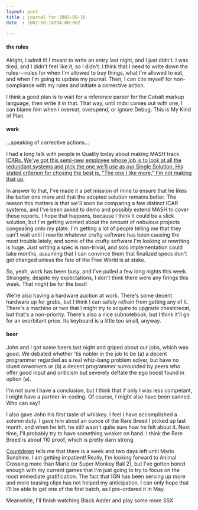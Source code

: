 ```yaml
---
layout: post
title : journal for 2002-08-16
date  : 2002-08-16T04:00:00Z

---
```

<h4>the rules</h4>Alright, I admit it!  I meant to write an entry last night, and I just didn't. I was tired, and I didn't feel like it, so I didn't.  I think that I need to write down the rules---rules for when I'm allowed to buy things, what I'm allowed to eat, and when I'm going to update my journal.  Then, I can cite myself for non-compliance with my rules and initiate a corrective action.

I think a good plan is to wait for a reference parser for the Cobalt markup language, then write it in that.  That way, until mdxi comes out with one, I can blame him when I overeat, overspend, or ignore Debug.  This is My Kind of Plan.<h4>work</h4>...speaking of corrective actions...

I had a long talk with people in Quality today about making MASH track <acronym title='Internal Corrective Actions Reports'>ICAR</a>s.  We've got this semi-new employee whose job is to look at all the redundant systems and pick the one we'll use as our Single Solution.  His stated criterion for chosing the best is, "The one I like more."  I'm not making that up.

In answer to that, I've made it a pet mission of mine to ensure that he likes the better one more and that the adopted solution remains better.  The reason this matters is that we'll soon be comparing a few distinct <acronym>ICAR</acronym> systems, and I've been asked to demo and possibly extend MASH to cover these reports.  I hope that happens, because I think it could be a slick solution, but I'm getting worried about the amount of nebulous projects congealing onto my plate.  I'm getting a lot of people telling me that they can't wait until I rewrite whatever crufty software has been causing the most trouble lately, and some of the crufty software I'm looking at rewriting is huge.  Just writing a spec is non-trivial, and solo implementation could take months, assuming that I can convince them that finalized specs don't get changed unless the fate of the Free World is at stake.

So, yeah, work has been busy, and I've pulled a few long nights this week. Strangely, despite my expectations, I don't think there were any firings this week.  That might be for the best!

We're also having a hardware auction at work.  There's some decent hardware up for grabs, but I think I can safely refrain from getting any of it.  There's a machine or two that I might try to acquire to upgrade cheshirecat, but that's a non-priority.  There's also a nice subnotebook, but I think it'll go for an exorbitant price.  Its keyboard is a little too small, anyway.<h4>beer</h4>John and I got some beers last night and griped about our jobs, which was good. We debated whether 'tis nobler in the job to be (a) a decent programmer regarded as a real whiz-bang problem solver, but have no clued coworkers or (b) a decent programmer surrounded by peers who offer good input and criticism but severely deflate the ego boost found in option (a).

I'm not sure I have a conclusion, but I think that if only I was less competant, I might have a partner-in-coding.  Of course, I might also have been canned.  Who can say?

I also gave John his first taste of whiskey.  I feel I have accomplished a solemn duty.  I gave him about an ounce of the Rare Breed I picked up last month, and when he left, he still wasn't quite sure how he felt about it.  Next time, I'll probably try to have something weaker on hand.  I think the Rare Breed is about 110 proof, which is pretty darn strong.

<a href='/countdown'>Countdown</a> tells me that there is a week and two days left until Mario Sunshine.  I am getting impatient!  Really, I'm looking forward to Animal Crossing more than Mario (or Super Monkey Ball 2), but I've gotten bored enough with my current games that I'm just going to try to focus on the most immediate gratification.  The fact that IGN has been serving up more and more teasing clips has not helped my anticipation.  I can only hope that I'll be able to get one of the first batch, as I pre-ordered it in May.

Meanwhile, I'll finish watching Black Adder and play some more SSX.

